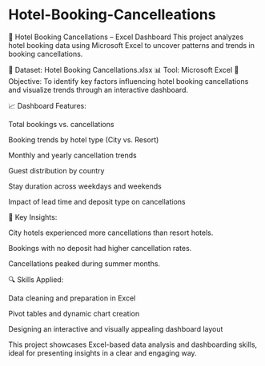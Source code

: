 # Hotel-Booking-Cancelleations
📌 Hotel Booking Cancellations – Excel Dashboard
This project analyzes hotel booking data using Microsoft Excel to uncover patterns and trends in booking cancellations.

📂 Dataset: Hotel Booking Cancellations.xlsx
📊 Tool: Microsoft Excel
🧾 Objective: To identify key factors influencing hotel booking cancellations and visualize trends through an interactive dashboard.

📈 Dashboard Features:

Total bookings vs. cancellations

Booking trends by hotel type (City vs. Resort)

Monthly and yearly cancellation trends

Guest distribution by country

Stay duration across weekdays and weekends

Impact of lead time and deposit type on cancellations

🎯 Key Insights:

City hotels experienced more cancellations than resort hotels.

Bookings with no deposit had higher cancellation rates.

Cancellations peaked during summer months.

🔍 Skills Applied:

Data cleaning and preparation in Excel

Pivot tables and dynamic chart creation

Designing an interactive and visually appealing dashboard layout

This project showcases Excel-based data analysis and dashboarding skills, ideal for presenting insights in a clear and engaging way.
